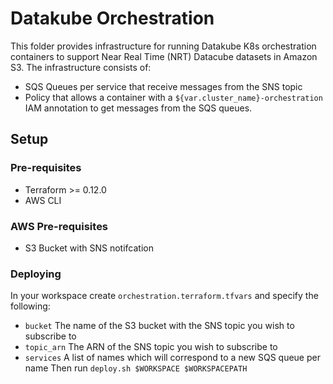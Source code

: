# Datakube Orchestration
This folder provides infrastructure for running Datakube K8s orchestration containers to support Near Real Time (NRT) Datacube datasets in Amazon S3. The infrastructure consists of:
* SQS Queues per service that receive messages from the SNS topic
* Policy that allows a container with a `${var.cluster_name}-orchestration` IAM annotation to get messages from the SQS queues. 

## Setup
### Pre-requisites
* Terraform >= 0.12.0
* AWS CLI

### AWS Pre-requisites
* S3 Bucket with SNS notifcation

### Deploying
In your workspace create `orchestration.terraform.tfvars` and specify the following:
* `bucket` The name of the S3 bucket with the SNS topic you wish to subscribe to
* `topic_arn` The ARN of the SNS topic you wish to subscribe to
* `services` A list of names which will correspond to a new SQS queue per name
Then run `deploy.sh $WORKSPACE $WORKSPACEPATH`
